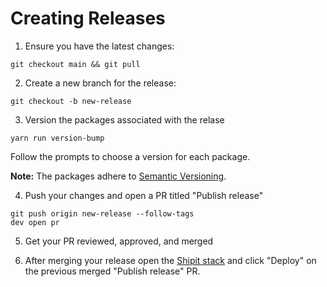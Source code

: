 # Creating Releases

1. Ensure you have the latest changes:

```
git checkout main && git pull
```

2. Create a new branch for the release:

```
git checkout -b new-release
```

3. Version the packages associated with the relase

```
yarn run version-bump
```

Follow the prompts to choose a version for each package.

**Note:** The packages adhere to [Semantic Versioning](https://semver.org/spec/v2.0.0.html).

4. Push your changes and open a PR titled "Publish release"

```
git push origin new-release --follow-tags
dev open pr
```

5. Get your PR reviewed, approved, and merged

6. After merging your release open the [Shipit stack](https://shipit.shopify.io/shopify/sewing-kit-next/production) and click "Deploy" on the previous merged "Publish release" PR.
